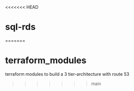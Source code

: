 <<<<<<< HEAD
# sql-rds
=======
# terraform_modules
terraform modules to build a 3 tier-architecture with route 53
>>>>>>> main
